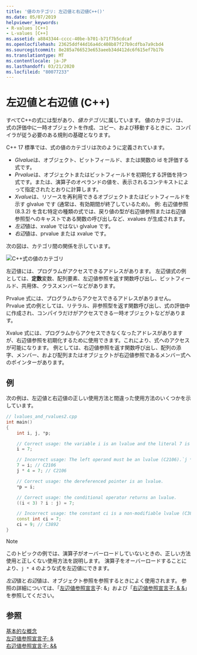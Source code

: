 ```yaml
---
title: '値のカテゴリ: 左辺値と右辺値C++()'
ms.date: 05/07/2019
helpviewer_keywords:
- R-values [C++]
- L-values [C++]
ms.assetid: a8843344-cccc-40be-b701-b71f7b5cdcaf
ms.openlocfilehash: 23625ddf44d16a4dc408b87f27b9cdfba7a9cbd4
ms.sourcegitcommit: 8e285a766523e653aeeb34d412dc6f615ef7b17b
ms.translationtype: MT
ms.contentlocale: ja-JP
ms.lasthandoff: 03/21/2020
ms.locfileid: "80077233"
---
```

# <a name="lvalues-and-rvalues-c"></a>左辺値と右辺値 (C++)

すべてC++の式には型があり、*値カテゴリ*に属しています。 値のカテゴリは、式の評価中に一時オブジェクトを作成、コピー、および移動するときに、コンパイラが従う必要のある規則の基礎となります。

C++ 17 標準では、式の値のカテゴリは次のように定義されています。

- *Glvalue*は、オブジェクト、ビットフィールド、または関数の id を評価する式です。
- *Prvalue*は、オブジェクトまたはビットフィールドを初期化する評価を持つ式です。または、演算子のオペランドの値を、表示されるコンテキストによって指定されたとおりに計算します。
- *Xvalue*は、リソースを再利用できるオブジェクトまたはビットフィールドを示す glvalue です (通常は、有効期間が終了しているため)。 例: 右辺値参照 (8.3.2) を含む特定の種類の式では、戻り値の型が右辺値参照または右辺値参照型へのキャストである関数の呼び出しなど、xvalues が生成されます。
- *左辺*値は、xvalue ではない glvalue です。
- *右辺*値は、prvalue または xvalue です。

次の図は、カテゴリ間の関係を示しています。

![C++式の値のカテゴリ](media/value_categories.png "C++式の値のカテゴリ")

左辺値には、プログラムがアクセスできるアドレスがあります。 左辺値式の例としては、**定数**変数、配列要素、左辺値参照を返す関数呼び出し、ビットフィールド、共用体、クラスメンバーなどがあります。

Prvalue 式には、プログラムからアクセスできるアドレスがありません。 Prvalue 式の例としては、リテラル、非参照型を返す関数呼び出し、式の評価中に作成され、コンパイラだけがアクセスできる一時オブジェクトなどがあります。

Xvalue 式には、プログラムからアクセスできなくなったアドレスがありますが、右辺値参照を初期化するために使用できます。これにより、式へのアクセスが可能になります。 例としては、右辺値参照を返す関数呼び出し、配列の添字、メンバー、および配列またはオブジェクトが右辺値参照であるメンバー式へのポインターがあります。

## <a name="example"></a>例

次の例は、左辺値と右辺値の正しい使用方法と間違った使用方法のいくつかを示しています。

```cpp
// lvalues_and_rvalues2.cpp
int main()
{
    int i, j, *p;

    // Correct usage: the variable i is an lvalue and the literal 7 is a prvalue.
    i = 7;

    // Incorrect usage: The left operand must be an lvalue (C2106).`j * 4` is a prvalue.
    7 = i; // C2106
    j * 4 = 7; // C2106

    // Correct usage: the dereferenced pointer is an lvalue.
    *p = i;

    // Correct usage: the conditional operator returns an lvalue.
    ((i < 3) ? i : j) = 7;

    // Incorrect usage: the constant ci is a non-modifiable lvalue (C3892).
    const int ci = 7;
    ci = 9; // C3892
}
```

> [!NOTE]
> このトピックの例では、演算子がオーバーロードしていないときの、正しい方法使用と正しくない使用方法を説明します。 演算子をオーバーロードすることにより、`j * 4` のような式を左辺値にできます。

*左辺*値と*右辺*値は、オブジェクト参照を参照するときによく使用されます。 参照の詳細については、「[左辺値参照宣言](../cpp/lvalue-reference-declarator-amp.md)子: &」および「[右辺値参照宣言子: & &](../cpp/rvalue-reference-declarator-amp-amp.md)」を参照してください。

## <a name="see-also"></a>参照

[基本的な概念](../cpp/basic-concepts-cpp.md)<br/>
[左辺値参照宣言子: &](../cpp/lvalue-reference-declarator-amp.md)<br/>
[右辺値参照宣言子: &&](../cpp/rvalue-reference-declarator-amp-amp.md)

